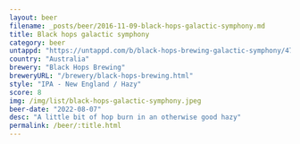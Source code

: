 ```yaml
---
layout: beer
filename: _posts/beer/2016-11-09-black-hops-galactic-symphony.md
title: Black hops galactic symphony
category: beer
untappd: "https://untappd.com/b/black-hops-brewing-galactic-symphony/4754914"
country: "Australia"
brewery: "Black Hops Brewing"
breweryURL: "/brewery/black-hops-brewing.html"
style: "IPA - New England / Hazy"
score: 8
img: /img/list/black-hops-galactic-symphony.jpeg
beer-date: "2022-08-07"
desc: "A little bit of hop burn in an otherwise good hazy"
permalink: /beer/:title.html
---
```

